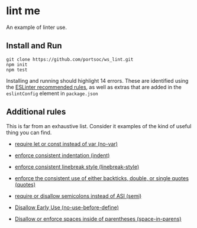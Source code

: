 # lint me

An example of linter use.

## Install and Run

```shell
git clone https://github.com/portsoc/ws_lint.git
npm init
npm test
```

Installing and running should highlight 14 errors.  These are identified using the [ESLinter recommended rules](http://eslint.org/docs/rules/), as well as extras that are added in the `eslintConfig` element in `package.json`

## Additional rules

This is far from an exhaustive list.  Consider it examples of the kind of useful thing you can find.

* [require let or const instead of var (no-var)](http://eslint.org/docs/rules/no-var)
* [enforce consistent indentation (indent)](http://eslint.org/docs/rules/indent)
* [enforce consistent linebreak style (linebreak-style)](http://eslint.org/docs/rules/linebreak-style)
* [enforce the consistent use of either backticks, double, or single quotes (quotes)](http://eslint.org/docs/rules/quotes)
* [require or disallow semicolons instead of ASI (semi)](http://eslint.org/docs/rules/semi)
* [Disallow Early Use (no-use-before-define)](http://eslint.org/docs/rules/no-use-before-define)

* [Disallow or enforce spaces inside of parentheses (space-in-parens)](http://eslint.org/docs/rules/space-in-parens)
